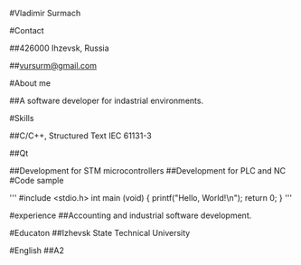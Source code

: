 #Vladimir Surmach

#Contact

##426000 Ihzevsk, Russia

##vursurm@gmail.com

#About me

##A software developer for indastrial environments.

#Skills

##C/C++, Structured Text IEC 61131-3

##Qt

##Development for STM microcontrollers
##Development for PLC and NC
#Code sample

'''
#include <stdio.h>
int main (void)
{
  printf("Hello, World!\n");
  return 0;
}
'''

#experience
##Accounting and industrial software development.

#Educaton
##Izhevsk State Technical University

#English
##A2
